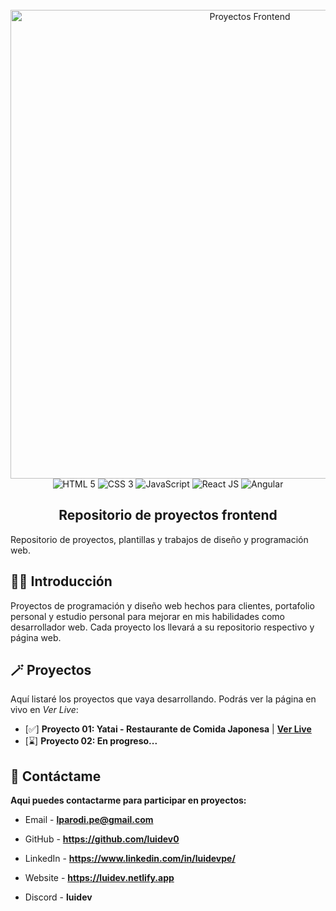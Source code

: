 <div align="center">
  <br />
    <a href="https://github.com/luidev0/proyectos-frontend" target="_blank">
      <img src="https://i0.wp.com/plopdo.com/wp-content/uploads/2021/07/Screenshot-1.png?resize=1210%2C642&ssl=1" alt="Proyectos Frontend" width="750px" height="auto" >
    </a>
  <br />
  
  <div>
    <img src="https://img.shields.io/badge/HTML-orange?style=for-the-badge&logo=html5&logoColor=white&color=%23252525" alt="HTML 5" />
    <img src="https://img.shields.io/badge/JavaScript-black?style=for-the-badge&logo=javascript&logoColor=white&color=%23252525" alt="CSS 3" />
    <img src="https://img.shields.io/badge/CSS-black?style=for-the-badge&logo=css3&logoColor=white&color=%23252525" alt="JavaScript" />
    <img src="https://img.shields.io/badge/React-black?style=for-the-badge&logo=react&logoColor=white&color=%23252525&link=https%3A%2F%2Fyataipe.netlify.app%2F" alt="React JS" />
    <img src="https://img.shields.io/badge/Angular-black?style=for-the-badge&logo=Angular&logoColor=white&color=%23252525&link=https%3A%2F%2Fyataipe.netlify.app%2F" alt="Angular" />
  </div>

  <h2 align="center">Repositorio de proyectos frontend</h2>

   <div align="left">      
     Repositorio de proyectos, plantillas y trabajos de diseño y programación web.
   </div>
</div>

## <a name="introduction">🧙‍♂️ Introducción</a>

Proyectos de programación y diseño web hechos para clientes, portafolio personal y estudio personal para mejorar en mis habilidades como desarrollador web. Cada proyecto los llevará a su repositorio respectivo y página web.

## <a name="projects">🪄 Proyectos</a>

Aquí listaré los proyectos que vaya desarrollando. Podrás ver la página en vivo en _Ver Live_:

- [✅] **Proyecto 01: Yatai - Restaurante de Comida Japonesa** | **[Ver Live](https://yataipe.netlify.app/)**
- [⌛] **Proyecto 02: En progreso...**

## <a name="contact">📜 Contáctame</a>

**Aqui puedes contactarme para participar en proyectos:**

- Email - **lparodi.pe@gmail.com**

- GitHub - **https://github.com/luidev0**

- LinkedIn - **https://www.linkedin.com/in/luidevpe/**

- Website - **https://luidev.netlify.app**

- Discord - **luidev**
